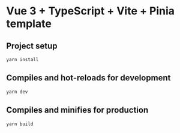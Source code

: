 # Vue 3 + TypeScript + Vite + Pinia template

## Project setup
```
yarn install
```

## Compiles and hot-reloads for development
```
yarn dev
```

## Compiles and minifies for production
```
yarn build
```
